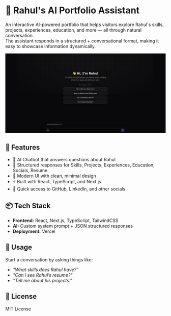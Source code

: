 # 🤖 Rahul's AI Portfolio Assistant

An interactive AI-powered portfolio that helps visitors explore Rahul's skills, projects, experiences, education, and more — all through natural conversation.  
The assistant responds in a structured + conversational format, making it easy to showcase information dynamically.

![Screenshot](./public/chat-bot-preview.png)

## 🚀 Features
- 💬 AI Chatbot that answers questions about Rahul  
- 📂 Structured responses for Skills, Projects, Experiences, Education, Socials, Resume  
- 🎨 Modern UI with clean, minimal design  
- ⚡ Built with React, TypeScript, and Next.js  
- 🔗 Quick access to GitHub, LinkedIn, and other socials  


## 📦 Tech Stack
- **Frontend:** React, Next.js, TypeScript, TailwindCSS  
- **AI:** Custom system prompt + JSON structured responses  
- **Deployment:** Vercel  

## 🎯 Usage
Start a conversation by asking things like:
- _"What skills does Rahul have?"_  
- _"Can I see Rahul’s resume?"_  
- _"Tell me about his projects."_  

## 📜 License
MIT License
